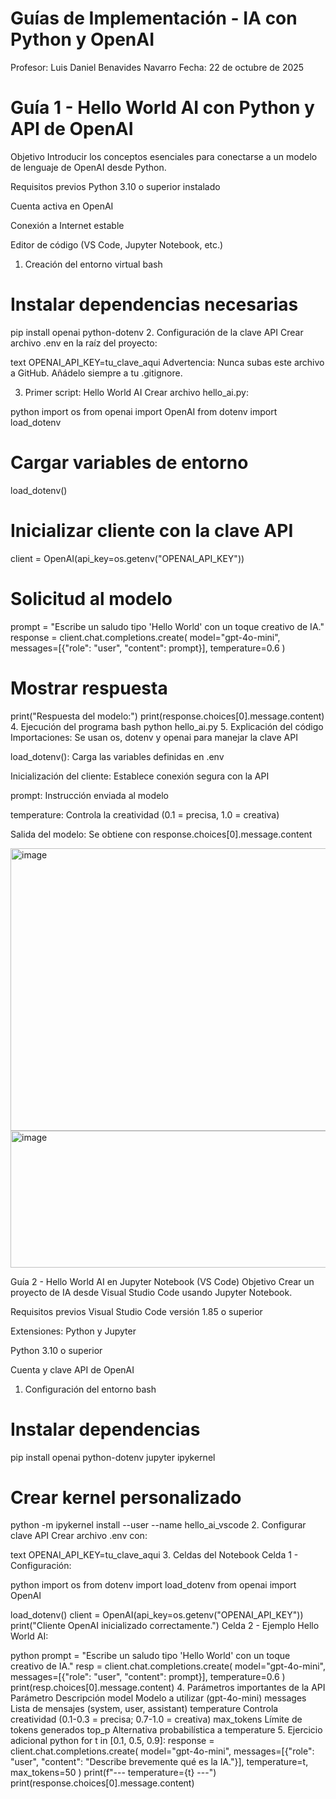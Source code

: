 # Guías de Implementación - IA con Python y OpenAI
Profesor: Luis Daniel Benavides Navarro
Fecha: 22 de octubre de 2025

# Guía 1 - Hello World AI con Python y API de OpenAI
Objetivo
Introducir los conceptos esenciales para conectarse a un modelo de lenguaje de OpenAI desde Python.

Requisitos previos
Python 3.10 o superior instalado

Cuenta activa en OpenAI

Conexión a Internet estable

Editor de código (VS Code, Jupyter Notebook, etc.)

1. Creación del entorno virtual
bash


# Instalar dependencias necesarias
pip install openai python-dotenv
2. Configuración de la clave API
Crear archivo .env en la raíz del proyecto:

text
OPENAI_API_KEY=tu_clave_aqui
Advertencia: Nunca subas este archivo a GitHub. Añádelo siempre a tu .gitignore.

3. Primer script: Hello World AI
Crear archivo hello_ai.py:

python
import os
from openai import OpenAI
from dotenv import load_dotenv

# Cargar variables de entorno
load_dotenv()

# Inicializar cliente con la clave API
client = OpenAI(api_key=os.getenv("OPENAI_API_KEY"))

# Solicitud al modelo
prompt = "Escribe un saludo tipo 'Hello World' con un toque creativo de IA."
response = client.chat.completions.create(
    model="gpt-4o-mini",
    messages=[{"role": "user", "content": prompt}],
    temperature=0.6
)

# Mostrar respuesta
print("Respuesta del modelo:")
print(response.choices[0].message.content)
4. Ejecución del programa
bash
python hello_ai.py
5. Explicación del código
Importaciones: Se usan os, dotenv y openai para manejar la clave API

load_dotenv(): Carga las variables definidas en .env

Inicialización del cliente: Establece conexión segura con la API

prompt: Instrucción enviada al modelo

temperature: Controla la creatividad (0.1 = precisa, 1.0 = creativa)

Salida del modelo: Se obtiene con response.choices[0].message.content

<img width="855" height="452" alt="image" src="https://github.com/user-attachments/assets/d6f52b54-ff94-4f89-954e-a808d2a15bee" />
<img width="921" height="219" alt="image" src="https://github.com/user-attachments/assets/5fdd8bde-6fa6-496e-a5c4-15456b8f6a20" />


Guía 2 - Hello World AI en Jupyter Notebook (VS Code)
Objetivo
Crear un proyecto de IA desde Visual Studio Code usando Jupyter Notebook.

Requisitos previos
Visual Studio Code versión 1.85 o superior

Extensiones: Python y Jupyter

Python 3.10 o superior

Cuenta y clave API de OpenAI

1. Configuración del entorno
bash
# Instalar dependencias
pip install openai python-dotenv jupyter ipykernel

# Crear kernel personalizado
python -m ipykernel install --user --name hello_ai_vscode
2. Configurar clave API
Crear archivo .env con:

text
OPENAI_API_KEY=tu_clave_aqui
3. Celdas del Notebook
Celda 1 - Configuración:

python
import os
from dotenv import load_dotenv
from openai import OpenAI

load_dotenv()
client = OpenAI(api_key=os.getenv("OPENAI_API_KEY"))
print("Cliente OpenAI inicializado correctamente.")
Celda 2 - Ejemplo Hello World AI:

python
prompt = "Escribe un saludo tipo 'Hello World' con un toque creativo de IA."
resp = client.chat.completions.create(
    model="gpt-4o-mini",
    messages=[{"role": "user", "content": prompt}],
    temperature=0.6
)
print(resp.choices[0].message.content)
4. Parámetros importantes de la API
Parámetro	Descripción
model	Modelo a utilizar (gpt-4o-mini)
messages	Lista de mensajes (system, user, assistant)
temperature	Controla creatividad (0.1-0.3 = precisa; 0.7-1.0 = creativa)
max_tokens	Límite de tokens generados
top_p	Alternativa probabilística a temperature
5. Ejercicio adicional
python
for t in [0.1, 0.5, 0.9]:
    response = client.chat.completions.create(
        model="gpt-4o-mini",
        messages=[{"role": "user", "content": "Describe brevemente qué es la IA."}],
        temperature=t,
        max_tokens=50
    )
    print(f"--- temperature={t} ---")
    print(response.choices[0].message.content)
